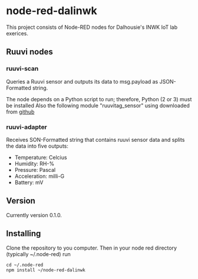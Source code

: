 # node-red-dalinwk
This project consists of Node-RED nodes for Dalhousie's INWK IoT lab exerices.

## Ruuvi nodes


### ruuvi-scan
Queries a Ruuvi sensor and outputs its data to msg.payload as JSON-Formatted string.

The node depends on a Python script to run; therefore, Python (2 or 3) must be installed
Also the following module "ruuvitag_sensor" using downloaded from [github](https://github.com/ttu/ruuvitag-sensor)


### ruuvi-adapter
Receives SON-Formatted string that contains ruuvi sensor data and splits the data into five outputs:
 - Temperature: Celcius
 - Humidity: RH-%
 - Pressure: Pascal
 - Acceleration: milli-G
 - Battery: mV


## Version
Currently version 0.1.0.

## Installing
Clone the repository to you computer. Then in your node red directory (typically ~/.node-red) run
```
cd ~/.node-red
npm install ~/node-red-dalinwk

```

